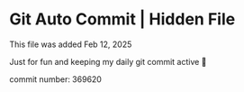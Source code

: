 # Git Auto Commit | Hidden File

This file was added Feb 12, 2025

Just for fun and keeping my daily git commit active 🤪

commit number: 369620
